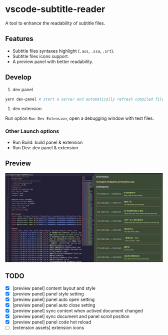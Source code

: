# vscode-subtitle-reader

A tool to enhance the readability of subtitle files.

## Features
* Subtitle files syntaxes highlight (`.ass`, `.ssa`, `.srt`).
* Subtitle files icons support.
* A preview panel with better readability.

## Develop
1. dev panel

```sh
yarn dev-panel # start a server and automatically refresh compiled files.
```

1. dev extension
  
Run option `Run Dev Extension`, open a debugging window with test files.

### Other Launch options
- Run Build: build panel & extension
- Run Dev: dev panel & extension

## Preview

![](https://github.com/Kuro-P/vscode-subtitle-reader/blob/master/images/extension-screenshot.png "extension screeenshot") 

## TODO
- [x] [preview panel] content layout and style
- [x] [preview panel] panel style setting
- [x] [preview panel] panel auto open setting
- [x] [preview panel] panel auto close setting
- [x] [preview panel] sync content when actived document changed
- [x] [preview panel] sync document and panel scroll position 
- [x] [preview panel] panel code hot reload
- [ ] [extension assets] extension icons
